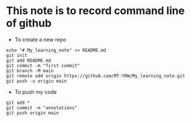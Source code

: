 # This note is to record command line of github

+ To create a new repo 
```shell
echo "# My_learning_note" >> README.md
git init
git add README.md
git commit -m "first commit"
git branch -M main
git remote add origin https://github.com/MT-YRW/My_learning_note.git
git push -u origin main
```
+ To push my code
```shell
git add *
git commit -m "annotations"
git push origin main
```
